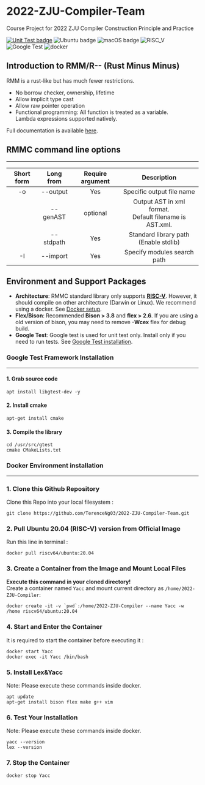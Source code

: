 # 2022-ZJU-Compiler-Team
Course Project for 2022 ZJU Compiler Construction Principle and Practice 

[![Unit Test badge](https://github.com/TerenceNg03/2022-ZJU-Compiler-Team/actions/workflows/AutoTest.yml/badge.svg)](https://github.com/TerenceNg03/2022-ZJU-Compiler-Team/actions/workflows/AutoTest.yml)
![Ubuntu badge](https://badgen.net/badge/icon/Ubuntu?icon=terminal&label)
![macOS badge](https://badgen.net/badge/icon/macOS?icon=apple&label)
![RISC_V](https://badgen.net/badge/icon/RISC-V/purple?icon=atom&label)
![Google Test](https://badgen.net/badge/icon/Google%20Test/cyan?icon=chrome&label)
![docker](https://badgen.net/badge/icon/docker/cyan?icon=docker&label)



## Introduction to RMM/R-\- (Rust Minus Minus)

RMM is a rust-like but has much fewer restrictions.
 - No borrow checker, ownership, lifetime
 - Allow implicit type cast
 - Allow raw pointer operation
 - Functional programming: All function is treated as a variable.<br> Lambda expressions supported natively.

Full documentation is available [here](standard.md).

## RMMC command line options
---

| Short form | Long from | Require argument |Description |
| :---: | :---: | :---: | :---: |
| -o | --output | Yes | Specific output file name |
|| --genAST | optional | Output AST in xml format.<br>Default filename is AST.xml. |
|  | --stdpath | Yes | Standard library path (Enable stdlib) |
| -I | --import | Yes | Specify modules search path |

## Environment and Support Packages

 - **Architecture**: RMMC standard library only supports **[RISC-V](https://riscv.org/)**. However, it should compile on other architecture (Darwin or Linux). We recommend using a docker. See [Docker setup](#docker-environment-installation).
 - **Flex/Bison**: Recommended **Bison > 3.8** and **flex > 2.6**. If you are using a old version of bison, you may need to remove **-Wcex** flex for debug build.
 - **Google Test**: Google test is used for unit test only. Install only if you need to run tests. See [Google Test installation](#google-test-framework-installation).

### Google Test Framework Installation
---
#### 1. Grab source code
```
apt install libgtest-dev -y
```

#### 2. Install cmake
```
apt-get install cmake
```

#### 3. Compile the library
```
cd /usr/src/gtest
cmake CMakeLists.txt
```

### Docker Environment installation
----
### 1. Clone this Github Repository
Clone this Repo into your local filesystem : 
```
git clone https://github.com/TerenceNg03/2022-ZJU-Compiler-Team.git
```

### 2. Pull Ubuntu 20.04 (RISC-V) version from Official Image  
Run this line in terminal : 
```
docker pull riscv64/ubuntu:20.04
```

### 3. Create a Container from the  Image and Mount Local Files
**Execute this command in your cloned directory!**  
Create a container named `Yacc` and mount current directory as `/home/2022-ZJU-Compiler`: 
```
docker create -it -v `pwd`:/home/2022-ZJU-Compiler --name Yacc -w /home riscv64/ubuntu:20.04
```

### 4. Start and Enter the Container

It is required to start the container before executing it : 
```
docker start Yacc
docker exec -it Yacc /bin/bash
```

### 5. Install Lex&Yacc

Note: Please execute these commands inside docker.

```
apt update
apt-get install bison flex make g++ vim
```

### 6. Test Your Installation

Note: Please execute these commands inside docker.

```
yacc --version
lex --version
```

### 7. Stop the Container

```
docker stop Yacc
```
